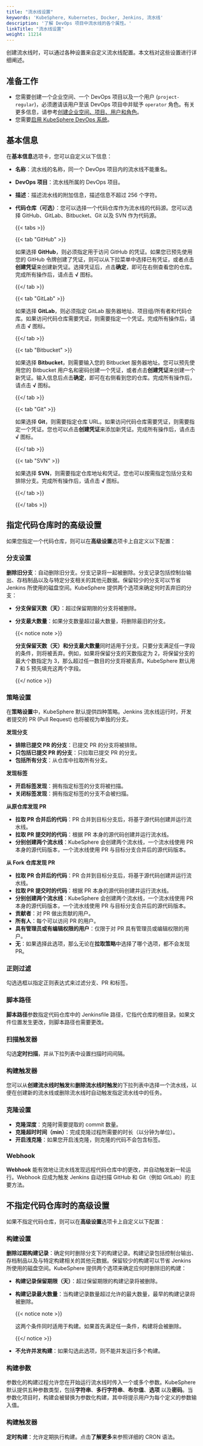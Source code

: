 ```yaml
---
title: "流水线设置"
keywords: 'KubeSphere, Kubernetes, Docker, Jenkins, 流水线'
description: '了解 DevOps 项目中流水线的各个属性。'
linkTitle: "流水线设置"
weight: 11214
---
```


创建流水线时，可以通过各种设置来自定义流水线配置。本文档对这些设置进行详细阐述。

## 准备工作

- 您需要创建一个企业空间、一个 DevOps 项目以及一个用户 (`project-regular`)，必须邀请该用户至该 DevOps 项目中并赋予 `operator` 角色。有关更多信息，请参考[创建企业空间、项目、用户和角色](../../../../quick-start/create-workspace-and-project/)。
- 您需要[启用 KubeSphere DevOps 系统](../../../../pluggable-components/devops/)。

## 基本信息

在**基本信息**选项卡，您可以自定义以下信息：

- **名称**：流水线的名称，同一个 DevOps 项目内的流水线不能重名。

- **DevOps 项目**：流水线所属的 DevOps 项目。

- **描述**：描述流水线的附加信息，描述信息不超过 256 个字符。

- **代码仓库（可选）**：您可以选择一个代码仓库作为流水线的代码源。您可以选择 GitHub、GitLab、Bitbucket、Git 以及 SVN 作为代码源。

  {{< tabs >}}

  {{< tab "GitHub" >}}

  如果选择 **GitHub**，则必须指定用于访问 GitHub 的凭证。如果您已预先使用您的 GitHub 令牌创建了凭证，则可以从下拉菜单中选择已有凭证，或者点击**创建凭证**来创建新凭证。选择凭证后，点击**确定**，即可在右侧查看您的仓库。完成所有操作后，请点击 **√** 图标。

  {{</ tab >}}

  {{< tab "GitLab" >}}

  如果选择 **GitLab**，则必须指定 GitLab 服务器地址、项目组/所有者和代码仓库。如果访问代码仓库需要凭证，则需要指定一个凭证。完成所有操作后，请点击 **√** 图标。

  {{</ tab >}}

  {{< tab "Bitbucket" >}}

  如果选择 **Bitbucket**，则需要输入您的 Bitbucket 服务器地址。您可以预先使用您的 Bitbucket 用户名和密码创建一个凭证，或者点击**创建凭证**来创建一个新凭证。输入信息后点击**确定**，即可在右侧看到您的仓库。完成所有操作后，请点击 **√** 图标。

  {{</ tab >}}

  {{< tab "Git" >}}

  如果选择 **Git**，则需要指定仓库 URL。如果访问代码仓库需要凭证，则需要指定一个凭证。您也可以点击**创建凭证**来添加新凭证。完成所有操作后，请点击 **√** 图标。

  {{</ tab >}}

  {{< tab "SVN" >}}

  如果选择 **SVN**，则需要指定仓库地址和凭证。您也可以按需指定包括分支和排除分支。完成所有操作后，请点击 **√** 图标。

  {{</ tab >}}

  {{</ tabs >}}

## 指定代码仓库时的高级设置

如果您指定一个代码仓库，则可以在**高级设置**选项卡上自定义以下配置：

### 分支设置

**删除旧分支**：自动删除旧分支。分支记录将一起被删除。分支记录包括控制台输出、存档制品以及与特定分支相关的其他元数据。保留较少的分支可以节省 Jenkins 所使用的磁盘空间。KubeSphere 提供两个选项来确定何时丢弃旧的分支：

- **分支保留天数（天）**：超过保留期限的分支将被删除。

- **分支最大数量**：如果分支数量超过最大数量，将删除最旧的分支。

  {{< notice note >}}

  **分支保留天数（天）**和**分支最大数量**同时适用于分支。只要分支满足任一字段的条件，则将被丢弃。例如，如果将保留分支的天数指定为 2，将保留分支的最大个数指定为 3，那么超过任一数目的分支将被丢弃。KubeSphere 默认用 7 和 5 预先填充这两个字段。

  {{</ notice >}}

### 策略设置

在**策略设置**中，KubeSphere 默认提供四种策略。Jenkins 流水线运行时，开发者提交的 PR (Pull Request) 也将被视为单独的分支。

**发现分支**

- **排除已提交 PR 的分支**：已提交 PR 的分支将被排除。
- **只包括已提交 PR 的分支**：只拉取已提交 PR 的分支。
- **包括所有分支**：从仓库中拉取所有分支。

**发现标签**

- **开启标签发现**：拥有指定标签的分支将被扫描。
- **关闭标签发现**：拥有指定标签的分支不会被扫描。

**从原仓库发现 PR**

- **拉取 PR 合并后的代码**：PR 合并到目标分支后，将基于源代码创建并运行流水线。
- **拉取 PR 提交时的代码**：根据 PR 本身的源代码创建并运行流水线。
- **分别创建两个流水线**：KubeSphere 会创建两个流水线，一个流水线使用 PR 本身的源代码版本，一个流水线使用 PR 与目标分支合并后的源代码版本。

**从 Fork 仓库发现 PR**

- **拉取 PR 合并后的代码**：PR 合并到目标分支后，将基于源代码创建并运行流水线。
- **拉取 PR 提交时的代码**：根据 PR 本身的源代码创建并运行流水线。
- **分别创建两个流水线**：KubeSphere 会创建两个流水线，一个流水线使用 PR 本身的源代码版本，一个流水线使用 PR 与目标分支合并后的源代码版本。
- **贡献者**：对 PR 做出贡献的用户。
- **所有人**：每个可以访问 PR 的用户。
- **具有管理员或有编辑权限的用户**：仅限于对 PR 具有管理员或编辑权限的用户。
- **无**：如果选择此选项，那么无论在**拉取策略**中选择了哪个选项，都不会发现 PR。

### 正则过滤

勾选选框以指定正则表达式来过滤分支、PR 和标签。

### 脚本路径

**脚本路径**参数指定代码仓库中的 Jenkinsfile 路径，它指代仓库的根目录。如果文件位置发生更改，则脚本路径也需要更改。

### 扫描触发器

勾选**定时扫描**，并从下拉列表中设置扫描时间间隔。

### 构建触发器

您可以从**创建流水线时触发**和**删除流水线时触发**的下拉列表中选择一个流水线，以便在创建新的流水线或删除流水线时自动触发指定流水线中的任务。

### 克隆设置

- **克隆深度**：克隆时需要提取的 commit 数量。
- **克隆超时时间（min）**：完成克隆过程所需要的时长（以分钟为单位）。
- **开启浅克隆**：如果您开启浅克隆，则克隆的代码不会包含标签。

### Webhook

**Webhook** 能有效地让流水线发现远程代码仓库中的更改，并自动触发新一轮运行。Webhook 应成为触发 Jenkins 自动扫描 GitHub 和 Git（例如 GitLab）的主要方法。

## 不指定代码仓库时的高级设置

如果不指定代码仓库，则可以在**高级设置**选项卡上自定义以下配置：

### 构建设置

**删除过期构建记录**：确定何时删除分支下的构建记录。构建记录包括控制台输出、存档制品以及与特定构建相关的其他元数据。保留较少的构建可以节省 Jenkins 所使用的磁盘空间。KubeSphere 提供两个选项来确定应何时删除旧的构建：

- **构建记录保留期限（天）**：超过保留期限的构建记录将被删除。

- **构建记录最大数量**：当构建记录数量超过允许的最大数量，最早的构建记录将被删除。

  {{< notice note >}}

  这两个条件同时适用于构建。如果首先满足任一条件，构建将会被删除。

  {{</ notice >}}

- **不允许并发构建**：如果勾选此选项，则不能并发运行多个构建。

### 构建参数

参数化的构建过程允许您在开始运行流水线时传入一个或多个参数。KubeSphere 默认提供五种参数类型，包括**字符串**、**多行字符串**、**布尔值**、**选项** 以及**密码**。当参数化项目时，构建会被替换为参数化构建，其中将提示用户为每个定义的参数输入值。

### 构建触发器

**定时构建**：允许定期执行构建。点击**了解更多**来参照详细的 CRON 语法。







